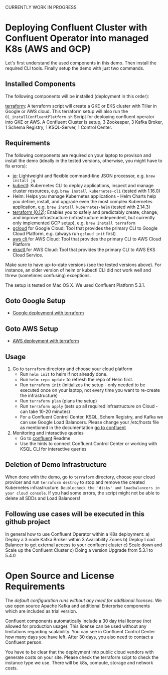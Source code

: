 
CURRENTLY WORK IN PROGRESS

# Deploying Confluent Cluster with Confluent Operator into managed K8s (AWS and GCP)

Let's first understand the used components in this demo. Then install the required CLI tools. Finally setup the demo with just two commands.

## Installed Components

The following components will be installed (deployment in this order):

[terraform](terraform): A terraform script will create a GKE or EKS cluster with Tiller in Google or AWS cloud. This terraform setup will also run the `01_installConfluentPlatform.sh` Script for deploying confluent operator into GKE or AWS. A Confluent Cluster is setup, 3 Zookeeper, 3 Kafka Broker, 1 Schema Registry, 1 KSQL-Server, 1 Control Center.

## Requirements

The following components are required on your laptop to provison and install the demo (ideally in the tested versions, otherwise, you might have to fix errors):

* [jq](https://stedolan.github.io/jq/): Lightweight and flexible command-line JSON processor,  e.g. `brew install jq`
* [kubectl](https://kubernetes.io/docs/tasks/tools/install-kubectl/): Kubernetes CLI to deploy applications, inspect and manage cluster resources,  e.g. `brew install kubernetes-cli` (tested with 1.16.0)
* Helm: Helps you manage Kubernetes applications - Helm Charts help you define, install, and upgrade even the most complex Kubernetes application, e.g. `brew install kubernetes-helm` (tested with 2.14.3)
* [terraform (0.12)](https://www.terraform.io/downloads.html): Enables you to safely and predictably create, change, and improve infrastructure (infrastructure independent, but currently only implemented GCP setup), e.g. `brew install terraform`
* [gcloud](https://cloud.google.com/sdk/docs/quickstart-macos) for Google Cloud: Tool that provides the primary CLI to Google Cloud Platform, e.g.  (always run `gcloud init` first)
* [aws cli ](https://docs.aws.amazon.com/cli/latest/userguide/cli-chap-install.html) for AWS Cloud: Tool that provides the primary CLI to AWS Cloud Platform
* [eksctl ](https://docs.aws.amazon.com/eks/latest/userguide/getting-started-eksctl.html) for AWS Cloud: Tool that provides the primary CLI to AWS EKS Cloud Service.

Make sure to have up-to-date versions (see the tested versions above). For instance, an older version of helm or kubectl CLI did not work well and threw (sometimes confusing) exceptions.

The setup is tested on Mac OS X. We used Confluent Platform 5.3.1.

## Goto Google Setup

* [Google deployment with terraform](terraform/gcp)

## Goto AWS Setup

* [AWS deployment with terraform](terraform/aws)

## Usage

1. Go to `terraform` directory and choose your cloud platform
    * Run `helm init` to helm if not already done.
    * Run `helm repo update` to refresh the repo of Helm first.
    * Run `terraform init` (initializes the setup - only needed to be executed once on your laptop, not every time you want to re-create the infrastructure)
    * Run `terraform plan` (plans the setup)
    * Run `terraform apply` (sets up all required infrastructure on Cloud - can take 10-20 minutes)
    * For a Confluent Control Center, KSQL, Schem Registry, and Kafka we can use Google Load Balancers. Please change your /etc/hosts file as mentioned in the documentation [go to confluent](confluentREADME.md)
2. Monitoring and interactive queries
    * Go to [confluent](confluentREADME.md) Readme
    * Use the hints to connect Confluent Control Center or working with KSQL CLI for interactive queries

## Deletion of Demo Infrastructure

When done with the demo, go to `terraform` directory, choose your cloud provicer and run `terraform destroy` to stop and remove the created Kubernetes infrastructure. `Doublecheck the 'disks' and loadbalancers in your cloud console`. If you had some errors, the script might not be able to delete all SDDs and Load Balancers!

## Following use cases will be executed in this github project
In general how to use Confluent Operator within a K8s deployment:
    a) Deploy a 3 node Kafka Broker within 3 Availability Zones
    b) Deploy Load Balancer to get external access to your confluent cluster
    c) Scale down and Scale up the Confluent Cluster
    c) Doing a version Upgrade from 5.3.1 to 5.4.0


# Open Source and License Requirements

The *default configuration runs without any need for additional licenses*. We use open source Apache Kafka and additional Enterprise components which are included as trial version. 

Confluent components automatically include a 30 day trial license (not allowed for production usage). This license can be used without any limitations regarding scalability. You can see in Confluent Control Center how many days you have left. After 30 days, you also need to contact a Confluent person.

You have to be clear that the deployment into public cloud vendors with generate costs on your site. Please check the terraform scipt to check the instance type we use. There will be k8s, compute, storage and network costs.